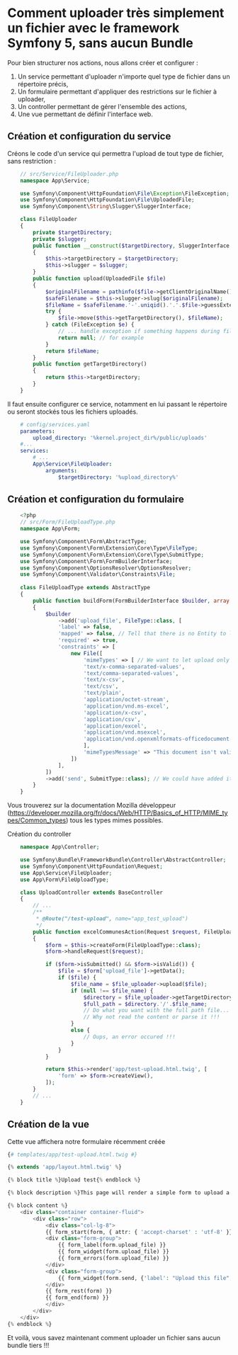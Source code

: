 # Comment uploader très simplement un fichier avec le framework Symfony 5, sans aucun Bundle

Pour bien structurer nos actions, nous allons créer et configurer :

1. Un service permettant d'uploader n'importe quel type de fichier dans un répertoire précis,
2. Un formulaire permettant d'appliquer des restrictions sur le fichier à uploader,
3. Un controller permettant de gérer l'ensemble des actions,
4. Une vue permettant de définir l'interface web.

## Création et configuration du service

Créons le code d'un service qui permettra l'upload de tout type de fichier, sans restriction :

```php
    // src/Service/FileUploader.php
    namespace App\Service;

    use Symfony\Component\HttpFoundation\File\Exception\FileException;
    use Symfony\Component\HttpFoundation\File\UploadedFile;
    use Symfony\Component\String\Slugger\SluggerInterface;

    class FileUploader
    {
        private $targetDirectory;
        private $slugger;
        public function __construct($targetDirectory, SluggerInterface $slugger)
        {
            $this->targetDirectory = $targetDirectory;
            $this->slugger = $slugger;
        }
        public function upload(UploadedFile $file)
        {
            $originalFilename = pathinfo($file->getClientOriginalName(), PATHINFO_FILENAME);
            $safeFilename = $this->slugger->slug($originalFilename);
            $fileName = $safeFilename.'-'.uniqid().'.'.$file->guessExtension();
            try {
                $file->move($this->getTargetDirectory(), $fileName);
            } catch (FileException $e) {
                // ... handle exception if something happens during file upload
                return null; // for example
            }
            return $fileName;
        }
        public function getTargetDirectory()
        {
            return $this->targetDirectory;
        }
    }
```

Il faut ensuite configurer ce service, notamment en lui passant le répertoire ou seront stockés tous les fichiers uploadés.

```yaml
    # config/services.yaml
    parameters:
        upload_directory: '%kernel.project_dir%/public/uploads'
    #...
    services:
        # ...
        App\Service\FileUploader:
            arguments:
                $targetDirectory: '%upload_directory%'
```

## Création et configuration du formulaire

```php
    <?php
    // src/Form/FileUploadType.php
    namespace App\Form;

    use Symfony\Component\Form\AbstractType;
    use Symfony\Component\Form\Extension\Core\Type\FileType;
    use Symfony\Component\Form\Extension\Core\Type\SubmitType;
    use Symfony\Component\Form\FormBuilderInterface;
    use Symfony\Component\OptionsResolver\OptionsResolver;
    use Symfony\Component\Validator\Constraints\File;
    
    class FileUploadType extends AbstractType
    {
        public function buildForm(FormBuilderInterface $builder, array $options)
        {
            $builder
                ->add('upload_file', FileType::class, [
                'label' => false,
                'mapped' => false, // Tell that there is no Entity to link
                'required' => true,
                'constraints' => [
                    new File([ 
                        'mimeTypes' => [ // We want to let upload only txt, csv or Excel files
                        'text/x-comma-separated-values', 
                        'text/comma-separated-values', 
                        'text/x-csv', 
                        'text/csv', 
                        'text/plain',
                        'application/octet-stream', 
                        'application/vnd.ms-excel', 
                        'application/x-csv', 
                        'application/csv', 
                        'application/excel', 
                        'application/vnd.msexcel', 
                        'application/vnd.openxmlformats-officedocument.spreadsheetml.sheet'
                        ],
                        'mimeTypesMessage' => "This document isn't valid.",
                    ])
                ],
            ])
            ->add('send', SubmitType::class); // We could have added it in the view, as stated in the framework recommendations
        }
    }
```

Vous trouverez sur la documentation Mozilla développeur (https://developer.mozilla.org/fr/docs/Web/HTTP/Basics_of_HTTP/MIME_types/Common_types) tous les types mimes possibles.

Création du controller

```php
    namespace App\Controller;

    use Symfony\Bundle\FrameworkBundle\Controller\AbstractController;
    use Symfony\Component\HttpFoundation\Request;
    use App\Service\FileUploader;
    use App\Form\FileUploadType;

    class UploadController extends BaseController
    {
        // ...
        /**
         * @Route("/test-upload", name="app_test_upload")
         */
        public function excelCommunesAction(Request $request, FileUploader $file_uploader)
        {
            $form = $this->createForm(FileUploadType::class);
            $form->handleRequest($request);

            if ($form->isSubmitted() && $form->isValid()) {
                $file = $form['upload_file']->getData();
                if ($file) {
                    $file_name = $file_uploader->upload($file);
                    if (null !== $file_name) {
                        $directory = $file_uploader->getTargetDirectory();
                        $full_path = $directory.'/'.$file_name;
                        // Do what you want with the full path file...
                        // Why not read the content or parse it !!!
                    }
                    else {
                        // Oups, an error occured !!!
                    }
                }
            }

            return $this->render('app/test-upload.html.twig', [
                'form' => $form->createView(),
            ]);
        }
        // ...
    }
```

## Création de la vue

Cette vue affichera notre formulaire récemment créée

```php
{# templates/app/test-upload.html.twig #}

{% extends 'app/layout.html.twig' %}

{% block title %}Upload test{% endblock %}

{% block description %}This page will render a simple form to upload a file.{% endblock %}

{% block content %}
    <div class="container container-fluid">
        <div class="row">
            <div class="col-lg-8">
            {{ form_start(form, { attr: { 'accept-charset' : 'utf-8' }}) }}
            <div class="form-group">
                {{ form_label(form.upload_file) }}
                {{ form_widget(form.upload_file) }}
                {{ form_errors(form.upload_file) }}
            </div>
            <div class="form-group">
                {{ form_widget(form.send, {'label': "Upload this file", 'attr' : { 'class': 'btn btn-primary' }}) }}
            </div>
            {{ form_rest(form) }}
            {{ form_end(form) }}
            </div>
        </div>
    </div>
{% endblock %}
```
Et voilà, vous savez maintenant comment uploader un fichier sans aucun bundle tiers !!!
